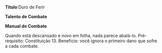 **Titulo**:Duro de Ferir

**Talento de Combate**

**Manual de Combate**

 Quando está descansado e novo em folha, nada parece abalá-lo. Pré-requisito: Constituição 13. Benefício: você ignora o primeiro dano que sofre a cada combate.